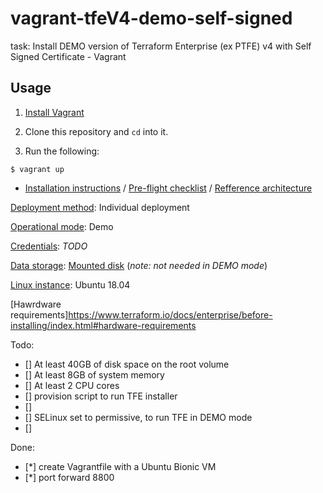 # vagrant-tfeV4-demo-self-signed

task: Install DEMO version of Terraform Enterprise (ex PTFE) v4 with Self Signed Certificate - Vagrant

## Usage

1. [Install Vagrant](https://www.vagrantup.com/docs/installation/)
2. Clone this repository and `cd` into it.

3. Run the following:

```
$ vagrant up
```

* [Installation instructions](https://www.terraform.io/docs/enterprise/install/index.html) / [Pre-flight checklist](https://www.terraform.io/docs/enterprise/before-installing/index.html) / [Refference architecture](https://www.terraform.io/docs/enterprise/before-installing/reference-architecture/index.html)


[Deployment method](https://www.terraform.io/docs/enterprise/before-installing/index.html#deployment-method-decision): Individual deployment

[Operational mode](https://www.terraform.io/docs/enterprise/before-installing/index.html#operational-mode-decision): Demo

[Credentials](https://www.terraform.io/docs/enterprise/before-installing/index.html#operational-mode-decision): *TODO*

[Data storage](https://www.terraform.io/docs/enterprise/before-installing/index.html#data-storage): [Mounted disk](https://www.terraform.io/docs/enterprise/before-installing/disk-requirements.html#supported-mounted-disk-types)
(*note: not needed in DEMO mode*)

[Linux instance](https://www.terraform.io/docs/enterprise/before-installing/index.html#operating-system-requirements): Ubuntu 18.04

[Hawrdware requirements]https://www.terraform.io/docs/enterprise/before-installing/index.html#hardware-requirements

Todo:

- [] At least 40GB of disk space on the root volume
- [] At least 8GB of system memory
- [] At least 2 CPU cores
- [] provision script to run TFE installer
- [] 
- [] SELinux set to permissive, to run TFE in DEMO mode
- [] 


Done:
- [*] create Vagrantfile with a Ubuntu Bionic VM
- [*] port forward 8800

